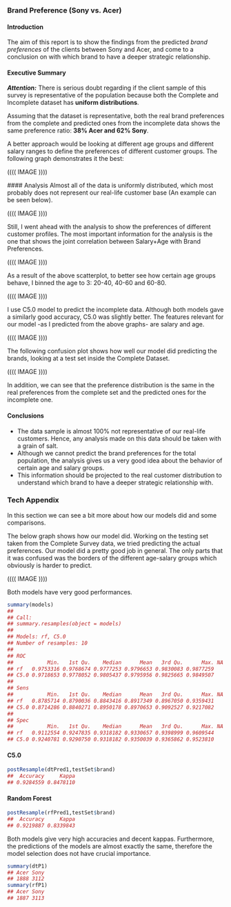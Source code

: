 ### Brand Preference (Sony vs. Acer)

#### Introduction
The aim of this report is to show the findings from the predicted *brand preferences* of the clients between Sony and Acer, and come to a conclusion on with which brand to have a deeper strategic relationship.

#### Executive Summary
***Attention:*** There is serious doubt regarding if the client sample of this survey is representative of the population because both the Complete and Incomplete dataset has **uniform distributions**.

Assuming that the dataset is representative, both the real brand preferences from the complete and predicted ones from the incomplete data shows the same preference ratio: **38% Acer and 62% Sony**. 

A better approach would be looking at different age groups and different salary ranges to define the preferences of different customer groups. The following graph demonstrates it the best: 

(((( IMAGE ))))

#### Analysis
Almost all of the data is uniformly distributed, which most probably does not represent our real-life customer base (An example can be seen below). 

(((( IMAGE ))))

Still, I went ahead with the analysis to show the preferences of different customer profiles. The most important information for the analysis is the one that shows the joint correlation between Salary+Age with Brand Preferences. 

(((( IMAGE ))))

As a result of the above scatterplot, to better see how certain age groups behave, I binned the age to 3: 20-40, 40-60 and 60-80.

(((( IMAGE ))))

I use C5.0 model to predict the incomplete data. Although both models gave a similarly good accuracy, C5.0 was slightly better. The features relevant for our model -as I predicted from the above graphs- are salary and age. 

(((( IMAGE ))))

The following confusion plot shows how well our model did predicting the brands, looking at a test set inside the Complete Dataset. 

(((( IMAGE ))))

In addition, we can see that the preference distribution is the same in the real preferences from the complete set and the predicted ones for the incomplete one.

#### Conclusions
* The data sample is almost 100% not representative of our real-life customers. Hence, any analysis made on this data should be taken with a grain of salt.
* Although we cannot predict the brand preferences for the total population, the analysis gives us a very good idea about the behavior of certain age and salary groups.
* This information should be projected to the real customer distribution to understand which brand to have a deeper strategic relationship with. 

### Tech Appendix
In this section we can see a bit more about how our models did and some comparisons.

The below graph shows how our model did. Working on the testing set taken from the Complete Survey data, we tried predicting the actual preferences. 
Our model did a pretty good job in general. The only parts that it was confused was the borders of the different age-salary groups which obviously is harder to predict. 

(((( IMAGE ))))

Both models have very good performances.

```r
summary(models)
## 
## Call:
## summary.resamples(object = models)
## 
## Models: rf, C5.0 
## Number of resamples: 10 
## 
## ROC 
##           Min.   1st Qu.    Median      Mean   3rd Qu.      Max. NA's
## rf   0.9753316 0.9768674 0.9777253 0.9796653 0.9830083 0.9877259    0
## C5.0 0.9718653 0.9778052 0.9805437 0.9795956 0.9825665 0.9849507    0
## 
## Sens 
##           Min.   1st Qu.    Median      Mean   3rd Qu.      Max. NA's
## rf   0.8785714 0.8790036 0.8843416 0.8917349 0.8967050 0.9359431    0
## C5.0 0.8714286 0.8840271 0.8950178 0.8970653 0.9092527 0.9217082    0
## 
## Spec 
##           Min.   1st Qu.    Median      Mean   3rd Qu.      Max. NA's
## rf   0.9112554 0.9247835 0.9318182 0.9330657 0.9398999 0.9609544    0
## C5.0 0.9240781 0.9290750 0.9318182 0.9350039 0.9365862 0.9523810    0
```

#### C5.0
```r
postResample(dtPred1,testSet$brand)
##  Accuracy     Kappa 
## 0.9284559 0.8478110
```
#### Random Forest
```r
postResample(rfPred1,testSet$brand)
##  Accuracy     Kappa 
## 0.9219887 0.8339843
```

Both models give very high accuracies and decent kappas.
Furthermore, the predictions of the models are almost exactly the same, therefore the model selection does not have crucial importance.

```r
summary(dtP1)
## Acer Sony 
## 1888 3112
summary(rfP1)
## Acer Sony 
## 1887 3113
```

